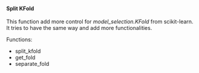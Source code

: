 #### Split KFold
This function add more control for *model_selection.KFold* from scikit-learn.
It tries to have the same way and add more functionalities.

Functions:
* split_kfold
* get_fold
* separate_fold
